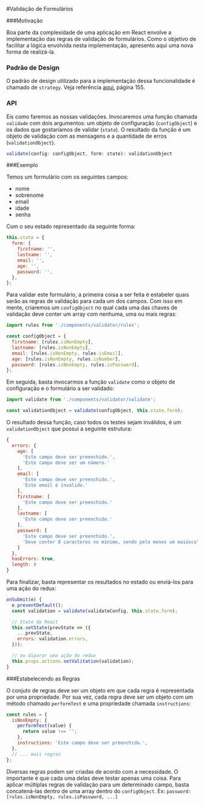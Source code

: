 #Validação de Formulários

###Motivação

Boa parte da complexidade de uma aplicação em React envolve a implementação das regras de validação de formulários. Como o objetivo de facilitar a lógica envolvida nesta implementação, apresento aqui uma nova forma de realizá-la.

### Padrão de Design

O padrão de design utilizado para a implementação dessa funcionalidade é chamado de `strategy`. Veja referência [aqui](http://sd.blackball.lv/library/JavaScript_Patterns_%282010%29.pdf), página 155.

### API

Eis como faremos as nossas validações. Invocaremos uma função chamada `validade` com dois argumentos: um objeto de configuração (`configObject`) e os dados que gostaríamos de validar (`state`). O resultado da função é um objeto de validação com as mensagens e a quantidade de erros (`validationObject`).

```js
validate(config: configObject, form: state): validationObject
```

###Exemplo

Temos um formulário com os seguintes campos:

- nome
- sobrenome
- email
- idade
- senha

Com o seu estado representado da seguinte forma:

```jsx
this.state = {
  form: {
    firstname: '',
    lastname: '',
    email: '',
    age: '',
    password: '',
  },
};
```

Para validar este formulário, a primeira coisa a ser feita é estabeler quais serão as regras de validação para cada um dos campos. Com isso em mente, criaremos um `configObject` no qual cada uma das chaves de validação deve conter um array com nenhuma, uma ou mais regras:

```jsx
import rules from './components/validator/rules';

const configObject = {
  firstname: [rules.isNonEmpty],
  lastname: [rules.isNonEmpty],
  email: [rules.isNonEmpty, rules.isEmail],
  age: [rules.isNonEmpty, rules.isNumber],
  password: [rules.isNonEmpty, rules.isPassword],
};
```

Em seguida, basta invocarmos a função `validate` como o objeto de configuração e o formulário a ser validado:

```js
import validate from './components/validator/validate';

const validationObject = validate(configObject, this.state.form);
```

O resultado dessa função, caso todos os testes sejam inválidos, é um `validationObject` que possui a seguinte estrutura:

```js
{
  errors: {
    age: [
      'Este campo deve ser preenchido.',
      'Este campo deve ser um número.'
    ],
    email: [
      'Este campo deve ser preenchido.',
      'Este email é invalido.'
    ],
    firstname: [
      'Este campo deve ser preenchido.'
    ],
    lastname: [
      'Este campo deve ser preenchido.'
    ],
    password: [
      'Este campo deve ser preenchido.',
      'Deve conter 8 caracteres no mínimo, sendo pelo menos um maiúsculo, um minúsculo e um número.'
    ]
  },
  hasErrors: true,
  length: 8
}
```

Para finalizar, basta representar os resultados no estado ou enviá-los para uma ação do redux:

```jsx
onSubmit(e) {
  e.preventDefault();
  const validation = validate(validateConfig, this.state.form);

  // State do React
  this.setState(prevState => ({
    ...prevState,
    errors: validation.errors,
  }));

  // ou diparar uma ação do redux
  this.props.actions.setValitation(validation);
}
```

###Estabelecendo as Regras

O conjuto de regras deve ser um objeto em que cada regra é representada por uma propriedade. Por sua vez, cada regra deve ser um objeto com um método chamado `performTest` e uma propriedade chamada `instructions`:

```js
const rules = {
  isNonEmpty: {
    performTest(value) {
      return value !== '';
    },
    instructions: 'Este campo deve ser preenchido.',
  },
  // ... mais regras
};
```

Diversas regras podem ser criadas de acordo com a necessidade. O importante é que cada uma delas deve testar apenas uma coisa. Para aplicar múltiplas regras de validação para um determinado campo, basta concatená-las dentro de uma array dentro do `configObject`. Ex: `password: [rules.isNonEmpty, rules.isPassword, ...]`
